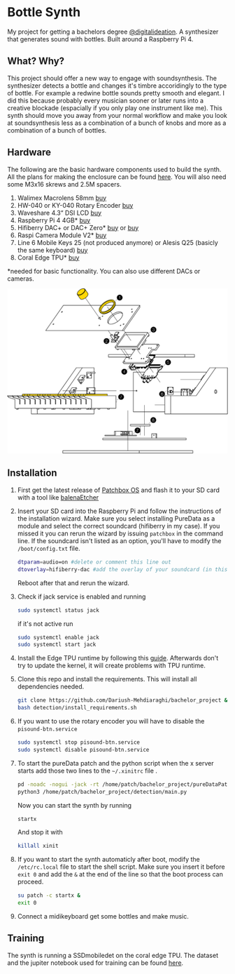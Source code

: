 
# Bottle Synth

My project for getting a bachelors degree [@digitalideation](https://github.com/digitalideation).
A synthesizer that generates sound with bottles. Built around a Raspberry Pi 4. 

## What? Why?
This project should offer a new way to engage with soundsynthesis. The synthesizer detects a bottle and changes it's timbre accoridingly to the type of bottle. For example a redwine bottle sounds pretty smooth and elegant. 
I did this because probably every musician sooner or later runs into a creative blockade (espacially if you only play one instrument like me). This synth should move you away from your normal workflow and make you look at soundsynthesis less as a combination of a bunch of knobs and more as a combination of a bunch of bottles.
  
## Hardware
The following are the basic hardware components used to build the synth. All the plans for making the enclosure can be found [here](./plans). You will also need some M3x16 skrews and 2.5M spacers.
1. Walimex Macrolens 58mm [buy](https://www.digitec.ch/de/s1/product/walimex-close-up-makrolinsen-set-58-mm-58mm-nahlinsen-objektivfilter-10380833)
2. HW-040 or KY-040 Rotary Encoder [buy](https://www.bastelgarage.ch/ky-040-rotary-encoder-drehgeber)
3. Waveshare 4.3“ DSI LCD [buy](https://www.waveshare.com/4.3inch-DSI-LCD.htm)
4. Raspberry Pi 4 4GB* [buy](https://www.pi-shop.ch/raspberry-pi-4-model-b-4gb)
5. Hifiberry DAC+ or DAC+ Zero* [buy](https://www.pi-shop.ch/hifiberry-dac-standard-rca-version) or [buy](https://www.pi-shop.ch/hifiberry-dac-zero)
6. Raspi Camera Module V2* [buy](https://www.pi-shop.ch/raspberry-pi-kamera-module-v2?src=raspberrypi)
7. Line 6 Mobile Keys 25 (not produced anymore) or Alesis Q25 (basicly the same keyboard) [buy](https://www.digitec.ch/de/s1/product/alesis-q25-keyboard-midi-controller-284712?gclsrc=ds&gclsrc=ds)
8. Coral Edge TPU* [buy](https://www.reichelt.com/ch/de/raspberry-pi-google-coral-usb-accelerator-rpi-ai-coral-usb-p287989.html?PROVID=2808&gclid=Cj0KCQjw8IaGBhCHARIsAGIRRYqpBNbpAIdwJT7OQ7U_1xyLwTbZ3i8aRYxOE1q2H8oiWCOW-OdGtxIaAlRMEALw_wcB)

*needed for basic functionality. You can also use different DACs or cameras.

![Linedrawing of the Synth](./images/HardwarePlan.svg)
## Installation 

1. First get the latest release of [Patchbox OS](https://blokas.io/patchbox-os/) and flash it to your SD card with a tool like [balenaEtcher](https://www.balena.io/etcher/)
2. Insert your SD card into the Raspberry Pi and follow the instructions of the installation wizard. Make sure you select installing PureData as a module and select the correct soundcard (hifiberry in my case). If you missed it you can rerun the wizard by issuing `patchbox` in the command line. If the soundcard isn't listed as an option, you'll have to modify the `/boot/config.txt` file. 
    ```bash 
    dtparam=audio=on #delete or comment this line out
    dtoverlay=hifiberry-dac #add the overlay of your soundcard (in this case for the hifiberry-dac)
    ```
    Reboot after that and rerun the wizard. 

3. Check if jack service is enabled and running
    ```bash
    sudo systemctl status jack
    ```
    if it's not active run
    ```bash
    sudo systemctl enable jack
    sudo systemctl start jack
    ```
4. Install the Edge TPU runtime by following this [guide](https://coral.ai/docs/accelerator/get-started/). Afterwards don't try to update the kernel, it will create problems with TPU runtime.
5. Clone this repo and install the requirements. This will install all dependencies needed.
    ```bash 
    git clone https://github.com/Dariush-Mehdiaraghi/bachelor_project && cd bachelor_project
    bash detection/install_requirements.sh
    ```
6. If you want to use the rotary encoder you will have to disable the `pisound-btn.service` 
    ```bash 
    sudo systemctl stop pisound-btn.service
    sudo systemctl disable pisound-btn.service
    ```

7. To start the pureData patch and the python script when the x server starts add those two lines to the `~/.xinitrc` file .
    ```bash 
    pd -noadc -nogui -jack -rt /home/patch/bachelor_project/pureDataPatch/Main.pd &
    python3 /home/patch/bachelor_project/detection/main.py
    ```
    Now you can start the synth by running
     ```bash 
    startx
    ```
    And stop it with
     ```bash 
    killall xinit
    ```
 9. If you want to start the synth automaticly after boot, modify the `/etc/rc.local` file to start the shell script. Make sure you insert it before `exit 0` and add the `&` at the end of the line so that the boot process can proceed.
    ```bash 
    su patch -c startx &
    exit 0
    ```
8. Connect a midikeyboard get some bottles and make music.

## Training
The synth is running a SSDmobiledet on the coral edge TPU.
The dataset and the jupiter notebook used for training can be found [here](./training).
